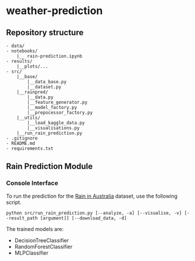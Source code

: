 # weather-prediction

## Repository structure
```
- data/  
- notebooks/  
    |__ rain-prediction.ipynb  
- results/  
    |__plots/...  
- src/  
    |__base/  
        |__data_base.py  
        |__dataset.py  
    |__rainpred/  
        |__data.py  
        |__feature_generator.py  
        |__model_factory.py  
        |__prepocessor_factory.py  
    |__utils/  
        |__load_kaggle_data.py  
        |__visualisations.py  
    |__run_rain_prediction.py  
- .gitignore  
- README.md  
- requirements.txt  
```
## Rain Prediction Module
### Console Interface
To run the prediction for the [Rain in Australia](https://www.kaggle.com/datasets/jsphyg/weather-dataset-rattle-package/data) dataset, use the following script.
```
python src/run_rain_prediction.py [--analyze, -a] [--visualise, -v] [--result_path [argument]] [--download_data, -d]
```
The trained models are:
- DecisionTreeClassifier  
- RandomForestClassifier  
- MLPClassifier  

